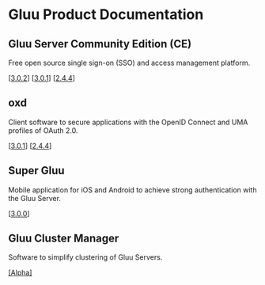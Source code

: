 # Gluu Product Documentation

## Gluu Server Community Edition (CE) 
Free open source single sign-on (SSO) and access management platform.
		
[[3.0.2](./ce/3.0.2)] [[3.0.1](./ce/3.0.1)] [[2.4.4](./ce/2.4.4)]


## oxd 
Client software to secure applications with the OpenID Connect and UMA profiles of OAuth 2.0.

[[3.0.1](./oxd/3.0.1)]  [[2.4.4](./oxd/2.4.4)]


## Super Gluu 
Mobile application for iOS and Android to achieve strong authentication with the Gluu Server.

[[3.0.0](./supergluu/3.0.0)]

## Gluu Cluster Manager
Software to simplify clustering of Gluu Servers.

[[Alpha]](./cm/alpha)

